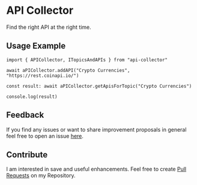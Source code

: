 # API Collector
Find the right API at the right time.

## Usage Example
    import { APICollector, ITopicsAndAPIs } from "api-collector"

    await aPICollector.addAPI("Crypto Currencies", "https://rest.coinapi.io/")

    const result: await aPICollector.getApisForTopic("Crypto Currencies")

    console.log(result)
    

## Feedback
If you find any issues or want to share improvement proposals in general feel free to open an issue [here](https://github.com/michael-spengler/api-collector/issues).


## Contribute
I am interested in save and useful enhancements. Feel free to create [Pull Requests](https://github.com/michael-spengler/api-collector/pulls) on my Repository.